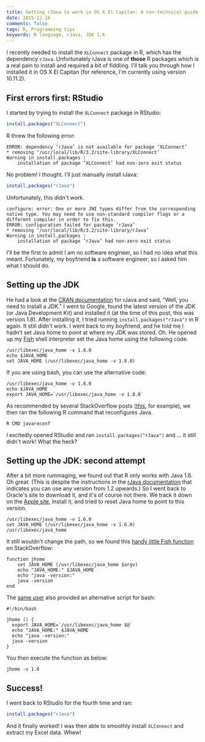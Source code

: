 ```yaml
---
title: Getting rJava to work in OS X El Capitan: A non-technical guide  
date: 2015-12-16   
comments: false  
tags: R, Programming tips  
keywords: R language, rJava, JDK 1.6  
---
```


I recently needed to install the `XLConnect` package in R, which has the dependency `rJava`. Unfortunately rJava is one of **those** R packages which is a real pain to install and required a bit of fiddling. I'll talk you through how I installed it in OS X El Capitan (for reference, I'm currently using version 10.11.2).

## First errors first: RStudio

I started by trying to install the `XLConnect` package in RStudio:

```r
install.packages("XLConnect")
```

R threw the following error:


	ERROR: dependency ‘rJava’ is not available for package ‘XLConnect’
	* removing ‘/usr/local/lib/R/3.2/site-library/XLConnect’
	Warning in install.packages :
  		installation of package ‘XLConnect’ had non-zero exit status


No problem! I thought. I'll just manually install rJava:

```r
install.packages("rJava")
```

Unfortunately, this didn't work.
	

	configure: error: One or more JNI types differ from the corresponding native type. You may need to use non-standard compiler flags or a different compiler in order to fix this.
	ERROR: configuration failed for package ‘rJava’
	* removing ‘/usr/local/lib/R/3.2/site-library/rJava’
	Warning in install.packages :
  		installation of package ‘rJava’ had non-zero exit status


I'll be the first to admit I am no software engineer, so I had no idea what this meant. Fortunately, my boyfriend **is** a software engineer, so I asked him what I should do.

## Setting up the JDK

He had a look at the [CRAN documentation](https://cran.r-project.org/web/packages/rJava/rJava.pdf) for rJava and said, "Well, you need to install a JDK." I went to Google, found the latest version of the JDK (or Java Development Kit) and installed it (at the time of this post, this was version 1.8). After installing it, I tried running `install.packages("rJava")` in R again. It still didn't work. I went back to my boyfriend, and he told me I hadn't set Java home to point at where my JDK was stored. Oh. He opened up my [Fish](http://fishshell.com/) shell interpreter set the Java home using the following code.

```shell
/usr/libexec/java_home -v 1.8.0
echo $JAVA_HOME
set JAVA_HOME (/usr/libexec/java_home -v 1.8.0)
```

If you are using bash, you can use the alternative code:

```shell
/usr/libexec/java_home -v 1.8.0
echo $JAVA_HOME
export JAVA_HOME=`/usr/libexec/java_home -v 1.8.0`
```

As recommended by several StackOverflow posts ([this](http://stackoverflow.com/questions/26755013/install-xlsx-and-rjava-on-mac), for example), we then ran the following R command that reconfigures Java.

```shell
R CMD javareconf
```

I excitedly opened RStudio and ran `install.packages("rJava")` and ... it still didn't work! What the heck? 

## Setting up the JDK: second attempt

After a bit more rummaging, we found out that R only works with Java 1.6. Oh great. (This is despite the instructions in the [rJava documentation](https://cran.r-project.org/web/packages/rJava/rJava.pdf) that indicates you can use any version from 1.2 upwards.) So I went back to Oracle's site to download it, and it's of course not there. We track it down on the [Apple site](https://support.apple.com/kb/dl1572?locale=en_US), install it, and tried to reset Java home to point to this version.

```shell
/usr/libexec/java_home -v 1.6.0
set JAVA_HOME (/usr/libexec/java_home -v 1.6.0)
/usr/libexec/java_home
```

It still wouldn't change the path, so we found this [handy little Fish function](http://stackoverflow.com/questions/21964709/how-to-set-or-change-the-default-java-jdk-version-on-os-x) on StackOverflow:

```shell
function jhome
    set JAVA_HOME (/usr/libexec/java_home $argv)
    echo "JAVA_HOME:" $JAVA_HOME
    echo "java -version:"
    java -version
end
```

The [same user](http://stackoverflow.com/questions/21964709/how-to-set-or-change-the-default-java-jdk-version-on-os-x) also provided an alternative script for bash:

```shell
#!/bin/bash

jhome () {
  export JAVA_HOME=`/usr/libexec/java_home $@`
  echo "JAVA_HOME:" $JAVA_HOME
  echo "java -version:"
  java -version
}
```

You then execute the function as below:

```shell
jhome -v 1.6
```

## Success!

I went back to RStudio for the fourth time and ran:

```r
install.packages("rJava")
```

And it finally worked! I was then able to smoothly install `XLConnect` and extract my Excel data. Whew!